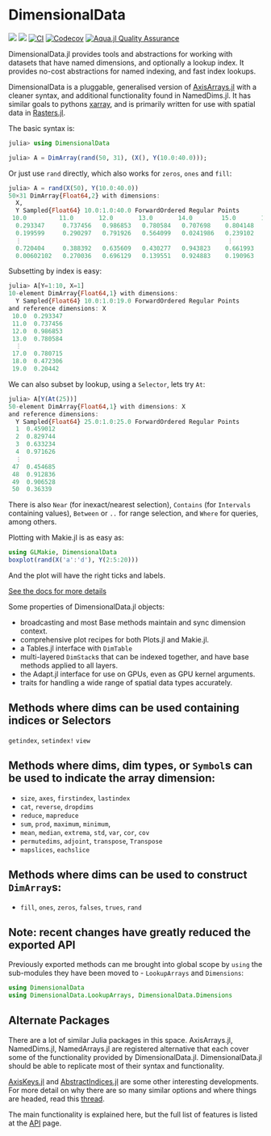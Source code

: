 # DimensionalData

[![](https://img.shields.io/badge/docs-stable-blue.svg)](https://rafaqz.github.io/DimensionalData.jl/stable)
[![](https://img.shields.io/badge/docs-dev-blue.svg)](https://rafaqz.github.io/DimensionalData.jl/dev)
[![CI](https://github.com/rafaqz/DimensionalData.jl/actions/workflows/ci.yml/badge.svg)](https://github.com/rafaqz/DimensionalData.jl/actions/workflows/ci.yml)
[![Codecov](https://codecov.io/gh/rafaqz/DimensionalData.jl/branch/main/graph/badge.svg)](https://codecov.io/gh/rafaqz/DimensionalData.jl/tree/main)
[![Aqua.jl Quality Assurance](https://img.shields.io/badge/Aqua.jl-%F0%9F%8C%A2-aqua.svg)](https://github.com/JuliaTesting/Aqua.jl)

DimensionalData.jl provides tools and abstractions for working with datasets
that have named dimensions, and optionally a lookup index. It provides no-cost
abstractions for named indexing, and fast index lookups.

DimensionalData is a pluggable, generalised version of
[AxisArrays.jl](https://github.com/JuliaArrays/AxisArrays.jl) with a cleaner
syntax, and additional functionality found in NamedDims.jl. It has similar goals
to pythons [xarray](http://xarray.pydata.org/en/stable/), and is primarily
written for use with spatial data in [Rasters.jl](https://github.com/rafaqz/Rasters.jl).

The basic syntax is:

```julia
julia> using DimensionalData

julia> A = DimArray(rand(50, 31), (X(), Y(10.0:40.0)));
```

Or just use `rand` directly, which also works for `zeros`, `ones` and `fill`:

```julia
julia> A = rand(X(50), Y(10.0:40.0))
50×31 DimArray{Float64,2} with dimensions: 
  X,
  Y Sampled{Float64} 10.0:1.0:40.0 ForwardOrdered Regular Points
 10.0         11.0       12.0       13.0       14.0        15.0       16.0        17.0       …  32.0       33.0        34.0       35.0       36.0        37.0       38.0        39.0       40.0
  0.293347     0.737456   0.986853   0.780584   0.707698    0.804148   0.632667    0.780715      0.767575   0.555214    0.872922   0.808766   0.880933    0.624759   0.803766    0.796118   0.696768
  0.199599     0.290297   0.791926   0.564099   0.0241986   0.239102   0.0169679   0.186455      0.644238   0.467091    0.524335   0.42627    0.982347    0.324083   0.0356058   0.306446   0.117187
  ⋮                                                         ⋮                                ⋱                                     ⋮                                                        ⋮
  0.720404     0.388392   0.635609   0.430277   0.943823    0.661993   0.650442    0.91391   …   0.299713   0.518607    0.411973   0.410308   0.438817    0.580232   0.751231    0.519257   0.598583
  0.00602102   0.270036   0.696129   0.139551   0.924883    0.190963   0.164888    0.13436       0.717962   0.0452556   0.230943   0.848782   0.0362465   0.363868   0.709489    0.644131   0.801824
```

Subsetting by index is easy:

```julia
julia> A[Y=1:10, X=1]
10-element DimArray{Float64,1} with dimensions: 
  Y Sampled{Float64} 10.0:1.0:19.0 ForwardOrdered Regular Points
and reference dimensions: X
 10.0  0.293347
 11.0  0.737456
 12.0  0.986853
 13.0  0.780584
  ⋮    
 17.0  0.780715
 18.0  0.472306
 19.0  0.20442
```

We can also subset by lookup, using a `Selector`, lets try `At`: 

```julia
julia> A[Y(At(25))]
50-element DimArray{Float64,1} with dimensions: X
and reference dimensions:
  Y Sampled{Float64} 25.0:1.0:25.0 ForwardOrdered Regular Points
  1  0.459012
  2  0.829744
  3  0.633234
  4  0.971626
  ⋮
 47  0.454685
 48  0.912836
 49  0.906528
 50  0.36339
```

There is also `Near` (for inexact/nearest selection), `Contains` (for `Intervals` containing values), 
`Between` or `..` for range selection, and `Where` for queries, among others.

Plotting with Makie.jl is as easy as:

```julia
using GLMakie, DimensionalData
boxplot(rand(X('a':'d'), Y(2:5:20)))
```

And the plot will have the right ticks and labels.

[See the docs for more details](https://rafaqz.github.io/DimensionalData.jl/stable)

Some properties of DimensionalData.jl objects:
- broadcasting and most Base methods maintain and sync dimension context.
- comprehensive plot recipes for both Plots.jl and Makie.jl.
- a Tables.jl interface with `DimTable`
- multi-layered `DimStack`s that can be indexed together, 
    and have base methods applied to all layers.
- the Adapt.jl interface for use on GPUs, even as GPU kernel arguments.
- traits for handling a wide range of spatial data types accurately.

## Methods where dims can be used containing indices or Selectors

`getindex`, `setindex!` `view`

## Methods where dims, dim types, or `Symbol`s can be used to indicate the array dimension:

- `size`, `axes`, `firstindex`, `lastindex`
- `cat`, `reverse`, `dropdims`
- `reduce`, `mapreduce`
- `sum`, `prod`, `maximum`, `minimum`,
- `mean`, `median`, `extrema`, `std`, `var`, `cor`, `cov`
- `permutedims`, `adjoint`, `transpose`, `Transpose`
- `mapslices`, `eachslice`

## Methods where dims can be used to construct `DimArray`s:
- `fill`, `ones`, `zeros`, `falses`, `trues`, `rand`

## **Note**: recent changes have greatly reduced the exported API

Previously exported methods can me brought into global scope by `using`
the sub-modules they have been moved to - `LookupArrays` and `Dimensions`:

```julia
using DimensionalData
using DimensionalData.LookupArrays, DimensionalData.Dimensions
```

## Alternate Packages

There are a lot of similar Julia packages in this space. AxisArrays.jl, NamedDims.jl, NamedArrays.jl are registered alternative that each cover some of the functionality provided by DimensionalData.jl. DimensionalData.jl should be able to replicate most of their syntax and functionality.

[AxisKeys.jl](https://github.com/mcabbott/AxisKeys.jl) and [AbstractIndices.jl](https://github.com/Tokazama/AbstractIndices.jl) are some other interesting developments. For more detail on why there are so many similar options and where things are headed, read this [thread](https://github.com/JuliaCollections/AxisArraysFuture/issues/1).

The main functionality is explained here, but the full list of features is
listed at the [API](https://rafaqz.github.io/DimensionalData.jl/stable/api/) page.
